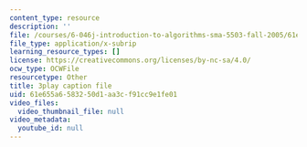 ```yaml
---
content_type: resource
description: ''
file: /courses/6-046j-introduction-to-algorithms-sma-5503-fall-2005/61e655a6583250d1aa3cf91cc9e1fe01_JZHBa-rLrBA.vtt
file_type: application/x-subrip
learning_resource_types: []
license: https://creativecommons.org/licenses/by-nc-sa/4.0/
ocw_type: OCWFile
resourcetype: Other
title: 3play caption file
uid: 61e655a6-5832-50d1-aa3c-f91cc9e1fe01
video_files:
  video_thumbnail_file: null
video_metadata:
  youtube_id: null
---
```

